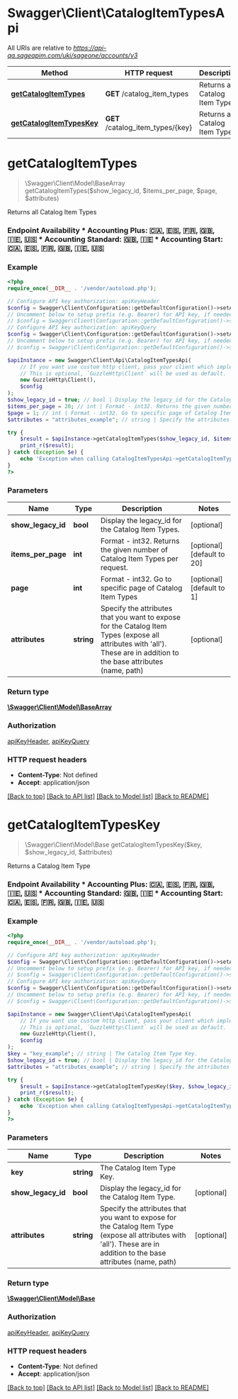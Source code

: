 # Swagger\Client\CatalogItemTypesApi

All URIs are relative to *https://api-qa.sageapim.com/uki/sageone/accounts/v3*

Method | HTTP request | Description
------------- | ------------- | -------------
[**getCatalogItemTypes**](CatalogItemTypesApi.md#getCatalogItemTypes) | **GET** /catalog_item_types | Returns all Catalog Item Types
[**getCatalogItemTypesKey**](CatalogItemTypesApi.md#getCatalogItemTypesKey) | **GET** /catalog_item_types/{key} | Returns a Catalog Item Type


# **getCatalogItemTypes**
> \Swagger\Client\Model\BaseArray getCatalogItemTypes($show_legacy_id, $items_per_page, $page, $attributes)

Returns all Catalog Item Types

### Endpoint Availability  * Accounting Plus: 🇨🇦, 🇪🇸, 🇫🇷, 🇬🇧, 🇮🇪, 🇺🇸 * Accounting Standard: 🇬🇧, 🇮🇪 * Accounting Start: 🇨🇦, 🇪🇸, 🇫🇷, 🇬🇧, 🇮🇪, 🇺🇸

### Example
```php
<?php
require_once(__DIR__ . '/vendor/autoload.php');

// Configure API key authorization: apiKeyHeader
$config = Swagger\Client\Configuration::getDefaultConfiguration()->setApiKey('Ocp-Apim-Subscription-Key', 'YOUR_API_KEY');
// Uncomment below to setup prefix (e.g. Bearer) for API key, if needed
// $config = Swagger\Client\Configuration::getDefaultConfiguration()->setApiKeyPrefix('Ocp-Apim-Subscription-Key', 'Bearer');
// Configure API key authorization: apiKeyQuery
$config = Swagger\Client\Configuration::getDefaultConfiguration()->setApiKey('subscription-key', 'YOUR_API_KEY');
// Uncomment below to setup prefix (e.g. Bearer) for API key, if needed
// $config = Swagger\Client\Configuration::getDefaultConfiguration()->setApiKeyPrefix('subscription-key', 'Bearer');

$apiInstance = new Swagger\Client\Api\CatalogItemTypesApi(
    // If you want use custom http client, pass your client which implements `GuzzleHttp\ClientInterface`.
    // This is optional, `GuzzleHttp\Client` will be used as default.
    new GuzzleHttp\Client(),
    $config
);
$show_legacy_id = true; // bool | Display the legacy_id for the Catalog Item Types.
$items_per_page = 20; // int | Format - int32. Returns the given number of Catalog Item Types per request.
$page = 1; // int | Format - int32. Go to specific page of Catalog Item Types
$attributes = "attributes_example"; // string | Specify the attributes that you want to expose for the Catalog Item Types (expose all attributes with 'all'). These are in addition to the base attributes (name, path)

try {
    $result = $apiInstance->getCatalogItemTypes($show_legacy_id, $items_per_page, $page, $attributes);
    print_r($result);
} catch (Exception $e) {
    echo 'Exception when calling CatalogItemTypesApi->getCatalogItemTypes: ', $e->getMessage(), PHP_EOL;
}
?>
```

### Parameters

Name | Type | Description  | Notes
------------- | ------------- | ------------- | -------------
 **show_legacy_id** | **bool**| Display the legacy_id for the Catalog Item Types. | [optional]
 **items_per_page** | **int**| Format - int32. Returns the given number of Catalog Item Types per request. | [optional] [default to 20]
 **page** | **int**| Format - int32. Go to specific page of Catalog Item Types | [optional] [default to 1]
 **attributes** | **string**| Specify the attributes that you want to expose for the Catalog Item Types (expose all attributes with &#39;all&#39;). These are in addition to the base attributes (name, path) | [optional]

### Return type

[**\Swagger\Client\Model\BaseArray**](../Model/BaseArray.md)

### Authorization

[apiKeyHeader](../../README.md#apiKeyHeader), [apiKeyQuery](../../README.md#apiKeyQuery)

### HTTP request headers

 - **Content-Type**: Not defined
 - **Accept**: application/json

[[Back to top]](#) [[Back to API list]](../../README.md#documentation-for-api-endpoints) [[Back to Model list]](../../README.md#documentation-for-models) [[Back to README]](../../README.md)

# **getCatalogItemTypesKey**
> \Swagger\Client\Model\Base getCatalogItemTypesKey($key, $show_legacy_id, $attributes)

Returns a Catalog Item Type

### Endpoint Availability  * Accounting Plus: 🇨🇦, 🇪🇸, 🇫🇷, 🇬🇧, 🇮🇪, 🇺🇸 * Accounting Standard: 🇬🇧, 🇮🇪 * Accounting Start: 🇨🇦, 🇪🇸, 🇫🇷, 🇬🇧, 🇮🇪, 🇺🇸

### Example
```php
<?php
require_once(__DIR__ . '/vendor/autoload.php');

// Configure API key authorization: apiKeyHeader
$config = Swagger\Client\Configuration::getDefaultConfiguration()->setApiKey('Ocp-Apim-Subscription-Key', 'YOUR_API_KEY');
// Uncomment below to setup prefix (e.g. Bearer) for API key, if needed
// $config = Swagger\Client\Configuration::getDefaultConfiguration()->setApiKeyPrefix('Ocp-Apim-Subscription-Key', 'Bearer');
// Configure API key authorization: apiKeyQuery
$config = Swagger\Client\Configuration::getDefaultConfiguration()->setApiKey('subscription-key', 'YOUR_API_KEY');
// Uncomment below to setup prefix (e.g. Bearer) for API key, if needed
// $config = Swagger\Client\Configuration::getDefaultConfiguration()->setApiKeyPrefix('subscription-key', 'Bearer');

$apiInstance = new Swagger\Client\Api\CatalogItemTypesApi(
    // If you want use custom http client, pass your client which implements `GuzzleHttp\ClientInterface`.
    // This is optional, `GuzzleHttp\Client` will be used as default.
    new GuzzleHttp\Client(),
    $config
);
$key = "key_example"; // string | The Catalog Item Type Key.
$show_legacy_id = true; // bool | Display the legacy_id for the Catalog Item Type.
$attributes = "attributes_example"; // string | Specify the attributes that you want to expose for the Catalog Item Type (expose all attributes with 'all'). These are in addition to the base attributes (name, path)

try {
    $result = $apiInstance->getCatalogItemTypesKey($key, $show_legacy_id, $attributes);
    print_r($result);
} catch (Exception $e) {
    echo 'Exception when calling CatalogItemTypesApi->getCatalogItemTypesKey: ', $e->getMessage(), PHP_EOL;
}
?>
```

### Parameters

Name | Type | Description  | Notes
------------- | ------------- | ------------- | -------------
 **key** | **string**| The Catalog Item Type Key. |
 **show_legacy_id** | **bool**| Display the legacy_id for the Catalog Item Type. | [optional]
 **attributes** | **string**| Specify the attributes that you want to expose for the Catalog Item Type (expose all attributes with &#39;all&#39;). These are in addition to the base attributes (name, path) | [optional]

### Return type

[**\Swagger\Client\Model\Base**](../Model/Base.md)

### Authorization

[apiKeyHeader](../../README.md#apiKeyHeader), [apiKeyQuery](../../README.md#apiKeyQuery)

### HTTP request headers

 - **Content-Type**: Not defined
 - **Accept**: application/json

[[Back to top]](#) [[Back to API list]](../../README.md#documentation-for-api-endpoints) [[Back to Model list]](../../README.md#documentation-for-models) [[Back to README]](../../README.md)

